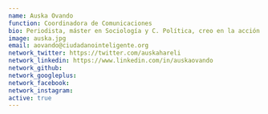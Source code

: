 ```yaml
---
name: Auska Ovando
function: Coordinadora de Comunicaciones
bio: Periodista, máster en Sociología y C. Política, creo en la acción colectiva para el cambio social!
image: auska.jpg
email: aovando@ciudadanointeligente.org
network_twitter: https://twitter.com/auskahareli
network_linkedin: https://www.linkedin.com/in/auskaovando
network_github:
network_googleplus:
network_facebook:
network_instagram:
active: true
---
```

